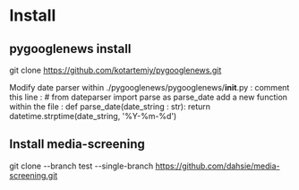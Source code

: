 # Install

## pygooglenews install
git clone https://github.com/kotartemiy/pygooglenews.git

Modify date parser within ./pygooglenews/pygooglenews/__init__.py :
  comment this line : # from dateparser import parse as parse_date
  add a new function within the file : 
    def parse_date(date_string : str):
        return datetime.strptime(date_string, '%Y-%m-%d')

## Install media-screening
git clone --branch test --single-branch https://github.com/dahsie/media-screening.git


